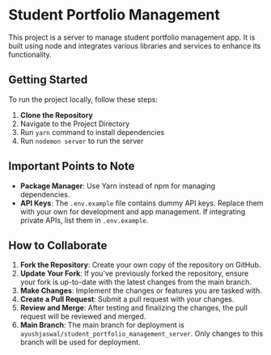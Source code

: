 # Student Portfolio Management

This project is a server to manage student portfolio management app. It is built using node and integrates various libraries and services to enhance its functionality.

## Getting Started
To run the project locally, follow these steps:

1. **Clone the Repository**
2. Navigate to the Project Directory
3. Run `yarn` command to install dependencies
4. Run `nodemon server` to run the server


## Important Points to Note

- **Package Manager**: Use Yarn instead of npm for managing dependencies.
- **API Keys**: The `.env.example` file contains dummy API keys. Replace them with your own for development and app management. If integrating private APIs, list them in `.env.example`.

## How to Collaborate

1. **Fork the Repository**: Create your own copy of the repository on GitHub.
2. **Update Your Fork**: If you've previously forked the repository, ensure your fork is up-to-date with the latest changes from the main branch.
3. **Make Changes**: Implement the changes or features you are tasked with.
4. **Create a Pull Request**: Submit a pull request with your changes.
5. **Review and Merge**: After testing and finalizing the changes, the pull request will be reviewed and merged.
6. **Main Branch**: The main branch for deployment is `ayushjaswal/student_portfolio_management_server`. Only changes to this branch will be used for deployment.

